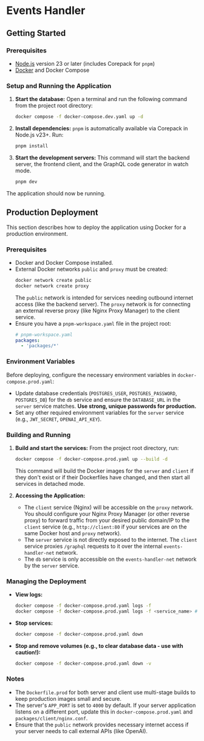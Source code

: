 # Events Handler

## Getting Started

### Prerequisites

- [Node.js](https://nodejs.org/) version 23 or later (includes Corepack for `pnpm`)
- [Docker](https://www.docker.com/) and Docker Compose

### Setup and Running the Application

1.  **Start the database:**
    Open a terminal and run the following command from the project root directory:

    ```bash
    docker compose -f docker-compose.dev.yaml up -d
    ```

2.  **Install dependencies:**
    `pnpm` is automatically available via Corepack in Node.js v23+. Run:

    ```bash
    pnpm install
    ```

3.  **Start the development servers:**
    This command will start the backend server, the frontend client, and the GraphQL code generator in watch mode.
    ```bash
    pnpm dev
    ```

The application should now be running.

## Production Deployment

This section describes how to deploy the application using Docker for a production environment.

### Prerequisites

- Docker and Docker Compose installed.
- External Docker networks `public` and `proxy` must be created:
  ```bash
  docker network create public
  docker network create proxy
  ```
  The `public` network is intended for services needing outbound internet access (like the backend server). The `proxy` network is for connecting an external reverse proxy (like Nginx Proxy Manager) to the client service.
- Ensure you have a `pnpm-workspace.yaml` file in the project root:
  ```yaml
  # pnpm-workspace.yaml
  packages:
    - 'packages/*'
  ```

### Environment Variables

Before deploying, configure the necessary environment variables in `docker-compose.prod.yaml`:

- Update database credentials (`POSTGRES_USER`, `POSTGRES_PASSWORD`, `POSTGRES_DB`) for the `db` service and ensure the `DATABASE_URL` in the `server` service matches. **Use strong, unique passwords for production.**
- Set any other required environment variables for the `server` service (e.g., `JWT_SECRET`, `OPENAI_API_KEY`).

### Building and Running

1.  **Build and start the services:**
    From the project root directory, run:

    ```bash
    docker compose -f docker-compose.prod.yaml up --build -d
    ```

    This command will build the Docker images for the `server` and `client` if they don't exist or if their Dockerfiles have changed, and then start all services in detached mode.

2.  **Accessing the Application:**
    - The `client` service (Nginx) will be accessible on the `proxy` network. You should configure your Nginx Proxy Manager (or other reverse proxy) to forward traffic from your desired public domain/IP to the `client` service (e.g., `http://client:80` if your services are on the same Docker host and `proxy` network).
    - The `server` service is not directly exposed to the internet. The `client` service proxies `/graphql` requests to it over the internal `events-handler-net` network.
    - The `db` service is only accessible on the `events-handler-net` network by the `server` service.

### Managing the Deployment

- **View logs:**

  ```bash
  docker compose -f docker-compose.prod.yaml logs -f
  docker compose -f docker-compose.prod.yaml logs -f <service_name> # e.g., server, client, db
  ```

- **Stop services:**

  ```bash
  docker compose -f docker-compose.prod.yaml down
  ```

- **Stop and remove volumes (e.g., to clear database data - use with caution!):**
  ```bash
  docker compose -f docker-compose.prod.yaml down -v
  ```

### Notes

- The `Dockerfile.prod` for both server and client use multi-stage builds to keep production images small and secure.
- The server's `APP_PORT` is set to `4000` by default. If your server application listens on a different port, update this in `docker-compose.prod.yaml` and `packages/client/nginx.conf`.
- Ensure that the `public` network provides necessary internet access if your server needs to call external APIs (like OpenAI).

